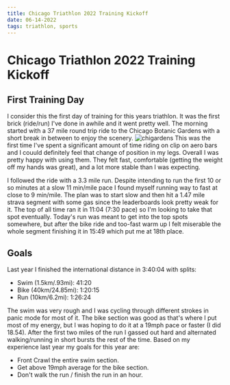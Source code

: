 ```yaml
---
title: Chicago Triathlon 2022 Training Kickoff
date: 06-14-2022
tags: triathlon, sports
---
```

# Chicago Triathlon 2022 Training Kickoff

## First Training Day
I consider this the first day of training for this years triathlon. It was the first brick (ride/run) I've done in awhile and it went pretty well. The morning started with a 37 mile round trip ride to the Chicago Botanic Gardens with a short break in between to enjoy the scenery. ![chigardens](https://lensdump.com/i/tpjEF7)
This was the first time I've spent a significant amount of time riding on clip on aero bars and I couuld definitely feel that change of position in my legs. Overall I was pretty happy with using them. They felt fast, comfortable (getting the weight off my hands was great), and a lot more stable than I was expecting.

I followed the ride with a 3.3 mile run. Despite intending to run the first 10 or so minutes at a slow 11 min/mile pace I found myself running way to fast at close to 9 min/mile. The plan was to start slow and then hit a 1.47 mile strava segment with some gas since the leaderboards look pretty weak for it. The top of all time ran it in 11:04 (7:30 pace) so I'm looking to take that spot eventually. Today's run was meant to get into the top spots somewhere, but after the bike ride and too-fast warm up I felt miserable the whole segment finishing it in 15:49 which put me at 18th place.

## Goals
Last year I finished the international distance in 3:40:04 with splits:
- Swim (1.5km/.93mi): 41:20
- Bike (40km/24.85mi): 1:20:15
- Run (10km/6.2mi): 1:26:24

The swim was very rough and I was cycling through different strokes in panic mode for most of it. The bike section was good as that's where I put most of my energy, but I was hoping to do it at a 19mph pace or faster (I did 18.54). After the first two miles of the run I gassed out hard and alternated walking/running in short bursts the rest of the time. Based on my experience last year my goals for this year are:
- Front Crawl the entire swim section.
- Get above 19mph average for the bike section.
- Don't walk the run / finish the run in an hour.

